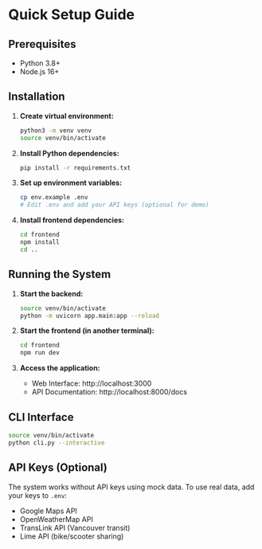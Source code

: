 # Quick Setup Guide

## Prerequisites
- Python 3.8+
- Node.js 16+

## Installation

1. **Create virtual environment:**
   ```bash
   python3 -m venv venv
   source venv/bin/activate
   ```

2. **Install Python dependencies:**
   ```bash
   pip install -r requirements.txt
   ```

3. **Set up environment variables:**
   ```bash
   cp env.example .env
   # Edit .env and add your API keys (optional for demo)
   ```

4. **Install frontend dependencies:**
   ```bash
   cd frontend
   npm install
   cd ..
   ```

## Running the System

1. **Start the backend:**
   ```bash
   source venv/bin/activate
   python -m uvicorn app.main:app --reload
   ```

2. **Start the frontend (in another terminal):**
   ```bash
   cd frontend
   npm run dev
   ```

3. **Access the application:**
   - Web Interface: http://localhost:3000
   - API Documentation: http://localhost:8000/docs

## CLI Interface

```bash
source venv/bin/activate
python cli.py --interactive
```

## API Keys (Optional)

The system works without API keys using mock data. To use real data, add your keys to `.env`:
- Google Maps API
- OpenWeatherMap API
- TransLink API (Vancouver transit)
- Lime API (bike/scooter sharing)
